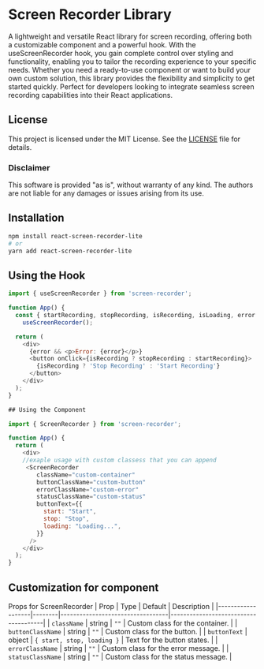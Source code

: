 # Screen Recorder Library

A lightweight and versatile React library for screen recording, offering both a customizable component and a powerful hook. With the useScreenRecorder hook, you gain complete control over styling and functionality, enabling you to tailor the recording experience to your specific needs. Whether you need a ready-to-use component or want to build your own custom solution, this library provides the flexibility and simplicity to get started quickly. Perfect for developers looking to integrate seamless screen recording capabilities into their React applications.

## License

This project is licensed under the MIT License. See the [LICENSE](./LICENSE) file for details.

### Disclaimer

This software is provided "as is", without warranty of any kind. The authors are not liable for any damages or issues arising from its use.

## Installation

```bash
npm install react-screen-recorder-lite
# or
yarn add react-screen-recorder-lite

```

## Using the Hook

```js
import { useScreenRecorder } from 'screen-recorder';

function App() {
  const { startRecording, stopRecording, isRecording, isLoading, error } =
    useScreenRecorder();

  return (
    <div>
      {error && <p>Error: {error}</p>}
      <button onClick={isRecording ? stopRecording : startRecording}>
        {isRecording ? 'Stop Recording' : 'Start Recording'}
      </button>
    </div>
  );
}

## Using the Component

import { ScreenRecorder } from 'screen-recorder';

function App() {
  return (
    <div>
    //exaple usage with custom classess that you can append
     <ScreenRecorder
        className="custom-container"
        buttonClassName="custom-button"
        errorClassName="custom-error"
        statusClassName="custom-status"
        buttonText={{
          start: "Start",
          stop: "Stop",
          loading: "Loading...",
        }}
      />
    </div>
  );
}

```

## Customization for component
Props for ScreenRecorder
| Prop             | Type   | Default                          | Description                          |
|-------------------|--------|----------------------------------|--------------------------------------|
| `className`       | string | `""`                            | Custom class for the container.      |
| `buttonClassName` | string | `""`                            | Custom class for the button.         |
| `buttonText`      | object | `{ start, stop, loading }`      | Text for the button states.          |
| `errorClassName`  | string | `""`                            | Custom class for the error message.  |
| `statusClassName` | string | `""`                            | Custom class for the status message. |
